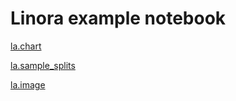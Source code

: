 # Linora example notebook

[la.chart](https://github.com/Hourout/linora/blob/master/example/la.chart.ipynb)

[la.sample_splits](https://github.com/Hourout/linora/blob/master/example/la.sample_splits.ipynb)

[la.image](https://github.com/Hourout/linora/blob/master/example/la.image.ipynb)
